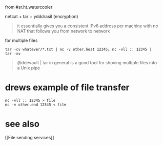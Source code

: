 from #sr.ht.watercooler

netcat + tar + ydddrasil (encryption)


> it essentially gives you a consistent IPv6 address per machine with no NAT that follows you from network to network 


for multiple files

	tar -cv whatever/*.txt | nc -v other.host 12345; nc -vll :: 12345 | tar -xv                                                               

>  @ddevault | tar in general is a good tool for shoving multiple files into a Unix pipe

# drews example of file transfer

	nc -vll :: 12345 > file
	nc -v other.end 12345 < file

	
# see also

[[File sending services]]